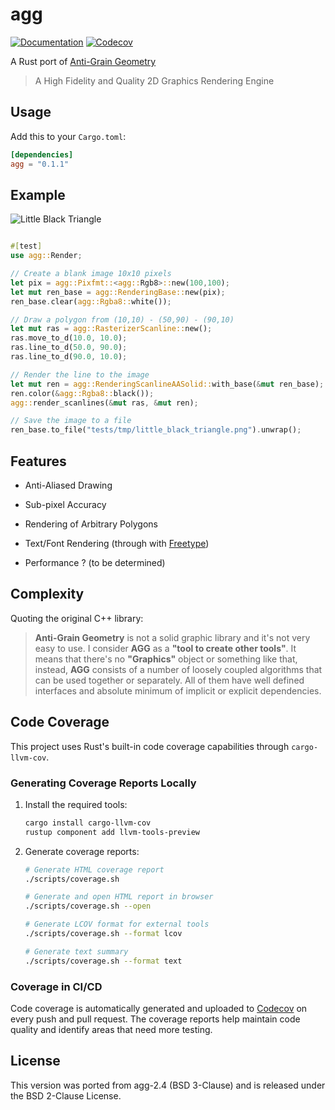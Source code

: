 agg
===

[![Documentation](https://docs.rs/agg/badge.svg)](https://docs.rs/agg)
[![Codecov](https://codecov.io/gh/clouds56-contrib/agg-rs/branch/master/graph/badge.svg)](https://codecov.io/gh/clouds56-contrib/agg-rs)

A Rust port of [Anti-Grain Geometry](http://www.antigrain.com/)

> A High Fidelity and Quality 2D Graphics Rendering Engine

## Usage

Add this to your `Cargo.toml`:

```toml
[dependencies]
agg = "0.1.1"
```

## Example

![Little Black Triangle](https://github.com/savage13/agg/blob/master/tests/little_black_triangle.png)

```rust

#[test]
use agg::Render;

// Create a blank image 10x10 pixels
let pix = agg::Pixfmt::<agg::Rgb8>::new(100,100);
let mut ren_base = agg::RenderingBase::new(pix);
ren_base.clear(agg::Rgba8::white());

// Draw a polygon from (10,10) - (50,90) - (90,10)
let mut ras = agg::RasterizerScanline::new();
ras.move_to_d(10.0, 10.0);
ras.line_to_d(50.0, 90.0);
ras.line_to_d(90.0, 10.0);

// Render the line to the image
let mut ren = agg::RenderingScanlineAASolid::with_base(&mut ren_base);
ren.color(&agg::Rgba8::black());
agg::render_scanlines(&mut ras, &mut ren);

// Save the image to a file
ren_base.to_file("tests/tmp/little_black_triangle.png").unwrap();
```

## Features

  - Anti-Aliased Drawing
  - Sub-pixel Accuracy
  - Rendering of Arbitrary Polygons
  - Text/Font Rendering (through with [Freetype](https://www.freetype.org/))

  - Performance ? (to be determined)


## Complexity

Quoting the original C++ library:

> **Anti-Grain Geometry** is not a solid graphic library and it's not very easy to use. I consider **AGG** as a **"tool to create other tools"**. It means that there's no **"Graphics"** object or something like that, instead, **AGG** consists of a number of loosely coupled algorithms that can be used together or separately. All of them have well defined interfaces and absolute minimum of implicit or explicit dependencies.

## Code Coverage

This project uses Rust's built-in code coverage capabilities through `cargo-llvm-cov`. 

### Generating Coverage Reports Locally

1. Install the required tools:
   ```bash
   cargo install cargo-llvm-cov
   rustup component add llvm-tools-preview
   ```

2. Generate coverage reports:
   ```bash
   # Generate HTML coverage report
   ./scripts/coverage.sh

   # Generate and open HTML report in browser
   ./scripts/coverage.sh --open

   # Generate LCOV format for external tools
   ./scripts/coverage.sh --format lcov

   # Generate text summary
   ./scripts/coverage.sh --format text
   ```

### Coverage in CI/CD

Code coverage is automatically generated and uploaded to [Codecov](https://codecov.io/gh/clouds56-contrib/agg-rs) on every push and pull request. The coverage reports help maintain code quality and identify areas that need more testing.

## License

This version was ported from agg-2.4 (BSD 3-Clause) and is released
under the BSD 2-Clause License.



